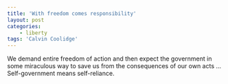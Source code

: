 ```yaml
---
title: 'With freedom comes responsibility'
layout: post
categories:
    - liberty
tags: 'Calvin Coolidge'
---
```


We demand entire freedom of action and then expect the government in some miraculous way to save us from the consequences of our own acts … Self-government means self-reliance.